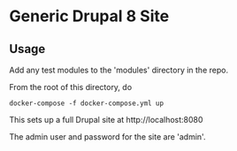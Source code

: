# Generic Drupal 8 Site

## Usage

Add any test modules to the 'modules' directory in the repo.

From the root of this directory, do
```
docker-compose -f docker-compose.yml up
```
This sets up a full Drupal site at http://localhost:8080

The admin user and password for the site are 'admin'.

